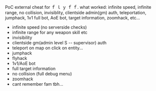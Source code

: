 PoC external cheat for ｆ ｌ ｙ ｆ ｆ.
what worked: infinite speed, infinite range, no collision, invisiblity, clientside admin(gm) auth, teleportation, jumphack, 1v1 full bot, AoE bot, target information, zoomhack, etc...
* infinite speed (no serverside checks)
* infinite range for any weapon skill etc
* invisibility
* clientside gm(admin level S -- supervisor) auth
* teleport on map on click on entity...
* jumphack
* flyhack
* 1v1/AoE bot
* full target information
* no collision (full debug menu)
* zoomhack
* cant remember fam tbh...